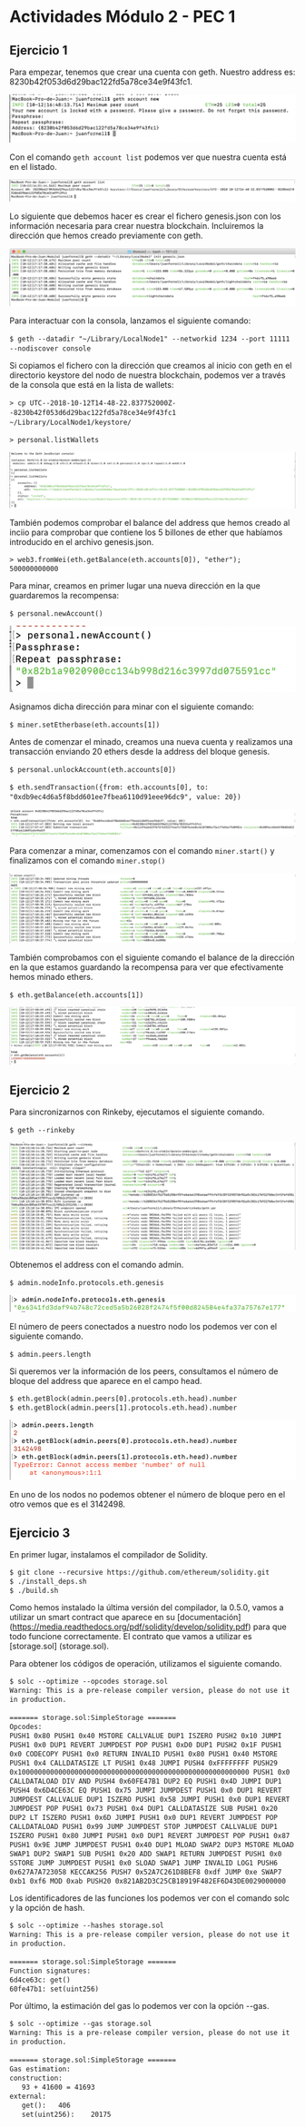 # Actividades Módulo 2 - PEC 1  

## Ejercicio 1  

Para empezar, tenemos que crear una cuenta con geth. Nuestro address es: 8230b42f053d6d29bac122fd5a78ce34e9f43fc1.

![Captura New Accout Geth](images/geth-newAccount.png?raw=true)  

Con el comando `geth account list` podemos ver que nuestra cuenta está en el listado.  

![Captura Account List](images/geth-accounts.png?raw=true)  

Lo siguiente que debemos hacer es crear el fichero genesis.json con los información necesaria para crear nuestra blockchain. Incluiremos la dirección que hemos creado previamente con geth.

![Captura Genesis](images/genesis.png?raw=true)  

Para interactuar con la consola, lanzamos el siguiente comando:  

`$ geth --datadir "~/Library/LocalNode1" --networkid 1234 --port 11111 --nodiscover console`  

Si copiamos el fichero con la dirección que creamos al inicio con geth en el directorio keystore del nodo de nuestra blockchain, podemos ver a través de la consola que está en la lista de wallets:

`> cp UTC--2018-10-12T14-48-22.837752000Z--8230b42f053d6d29bac122fd5a78ce34e9f43fc1 ~/Library/LocalNode1/keystore/`  

`> personal.listWallets`  

![Captura Wallet List](images/listWallets.png?raw=true)  

También podemos comprobar el balance del address que hemos creado al inciio para comprobar que contiene los 5 billones de ether que habíamos introducido en el archivo genesis.json.

```
> web3.fromWei(eth.getBalance(eth.accounts[0]), "ether");  
500000000000
```


Para minar, creamos en primer lugar una nueva dirección en la que guardaremos la recompensa:

`$ personal.newAccount()`  

![Captura New Account](images/mining-newAccount.png?raw=true)  

Asignamos dicha dirección para minar con el siguiente comando:

`$ miner.setEtherbase(eth.accounts[1])`  

Antes de comenzar el minado, creamos una nueva cuenta y realizamos una transacción enviando 20 ethers desde la address del bloque genesis.

`$ personal.unlockAccount(eth.accounts[0])`  

`$ eth.sendTransaction({from: eth.accounts[0], to: "0xdb9ec4d6a5f8bdd601ee7fbea6110d91eee96dc9", value: 20})`  

![Captura Start Mining](images/transaction.png?raw=true)  

Para comenzar a minar, comenzamos con el comando `miner.start()` y finalizamos con el comando `miner.stop()`  

![Captura Start Mining](images/start-mining.png?raw=true)  

También comprobamos con el siguiente comando el balance de la dirección en la que estamos guardando la recompensa para ver que efectivamente hemos minado ethers.

`$ eth.getBalance(eth.accounts[1])`  

![Captura Stop Mining](images/stop-mining.png?raw=true)  


## Ejercicio 2  

Para sincronizarnos con Rinkeby, ejecutamos el siguiente comando.

`$ geth --rinkeby`  

![Captura Rinkeby Syncing](images/rinkeby-sync.png?raw=true)  

Obtenemos el address con el comando admin.  

`$ admin.nodeInfo.protocols.eth.genesis`  

![Captura Rinkeby Genesis](images/rinkeby-genesis.png?raw=true)  

El número de peers conectados a nuestro nodo los podemos ver con el siguiente comando.  

`$ admin.peers.length`  

Si queremos ver la información de los peers, consultamos el número de bloque del address que aparece en el campo head.  

```
$ eth.getBlock(admin.peers[0].protocols.eth.head).number  
$ eth.getBlock(admin.peers[1].protocols.eth.head).number
```

![Captura Peers](images/peers.png?raw=true)  

En uno de los nodos no podemos obtener el número de bloque pero en el otro vemos que es el 3142498.  


## Ejercicio 3  

En primer lugar, instalamos el compilador de Solidity.

```
$ git clone --recursive https://github.com/ethereum/solidity.git
$ ./install_deps.sh  
$ ./build.sh
```

Como hemos instalado la última versión del compilador, la 0.5.0, vamos a utilizar un smart contract que aparece en su [documentación] (https://media.readthedocs.org/pdf/solidity/develop/solidity.pdf) para que todo funcione correctamente. El contrato que vamos a utilizar es [storage.sol] (storage.sol).  

Para obtener los códigos de operación, utilizamos el siguiente comando.

```
$ solc --optimize --opcodes storage.sol
Warning: This is a pre-release compiler version, please do not use it in production.

======= storage.sol:SimpleStorage =======
Opcodes: 
PUSH1 0x80 PUSH1 0x40 MSTORE CALLVALUE DUP1 ISZERO PUSH2 0x10 JUMPI PUSH1 0x0 DUP1 REVERT JUMPDEST POP PUSH1 0xD0 DUP1 PUSH2 0x1F PUSH1 0x0 CODECOPY PUSH1 0x0 RETURN INVALID PUSH1 0x80 PUSH1 0x40 MSTORE PUSH1 0x4 CALLDATASIZE LT PUSH1 0x48 JUMPI PUSH4 0xFFFFFFFF PUSH29 0x100000000000000000000000000000000000000000000000000000000 PUSH1 0x0 CALLDATALOAD DIV AND PUSH4 0x60FE47B1 DUP2 EQ PUSH1 0x4D JUMPI DUP1 PUSH4 0x6D4CE63C EQ PUSH1 0x75 JUMPI JUMPDEST PUSH1 0x0 DUP1 REVERT JUMPDEST CALLVALUE DUP1 ISZERO PUSH1 0x58 JUMPI PUSH1 0x0 DUP1 REVERT JUMPDEST POP PUSH1 0x73 PUSH1 0x4 DUP1 CALLDATASIZE SUB PUSH1 0x20 DUP2 LT ISZERO PUSH1 0x6D JUMPI PUSH1 0x0 DUP1 REVERT JUMPDEST POP CALLDATALOAD PUSH1 0x99 JUMP JUMPDEST STOP JUMPDEST CALLVALUE DUP1 ISZERO PUSH1 0x80 JUMPI PUSH1 0x0 DUP1 REVERT JUMPDEST POP PUSH1 0x87 PUSH1 0x9E JUMP JUMPDEST PUSH1 0x40 DUP1 MLOAD SWAP2 DUP3 MSTORE MLOAD SWAP1 DUP2 SWAP1 SUB PUSH1 0x20 ADD SWAP1 RETURN JUMPDEST PUSH1 0x0 SSTORE JUMP JUMPDEST PUSH1 0x0 SLOAD SWAP1 JUMP INVALID LOG1 PUSH6 0x627A7A723058 KECCAK256 PUSH7 0x52A7C261D8BEF8 0xdf JUMP 0xe SWAP7 0xb1 0xf6 MOD 0xab PUSH20 0x821AB2D3C25CB18919F482EF6D43DE0029000000 
```  

Los identificadores de las funciones los podemos ver con el comando solc y la opción de hash.

```
$ solc --optimize --hashes storage.sol
Warning: This is a pre-release compiler version, please do not use it in production.

======= storage.sol:SimpleStorage =======
Function signatures: 
6d4ce63c: get()
60fe47b1: set(uint256)
```

Por último, la estimación del gas lo podemos ver con la opción --gas.

```
$ solc --optimize --gas storage.sol
Warning: This is a pre-release compiler version, please do not use it in production.

======= storage.sol:SimpleStorage =======
Gas estimation:
construction:
   93 + 41600 = 41693
external:
   get():	406
   set(uint256):	20175
```